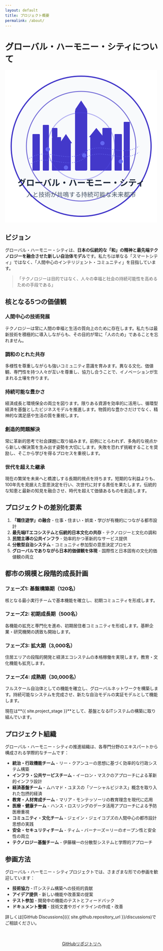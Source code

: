 ```yaml
---
layout: default
title: プロジェクト概要
permalink: /about/
---
```


# グローバル・ハーモニー・シティについて

<div class="logo-container">
  <img src="docs/assets/project-logo.svg" alt="グローバル・ハーモニー・シティ ロゴ">
</div>

## ビジョン

グローバル・ハーモニー・シティは、**日本の伝統的な「和」の精神と最先端テクノロジーを融合させた新しい自治体モデル**です。私たちは単なる「スマートシティ」ではなく、「人間中心のインテリジェント・コミュニティ」を目指しています。

> 「テクノロジーは目的ではなく、人々の幸福と社会の持続可能性を高めるための手段である」

## 核となる5つの価値観

<div class="feature-grid">
  <div class="feature-item">
    <h3>人間中心の技術発展</h3>
    <p>テクノロジーは常に人間の幸福と生活の質向上のために存在します。私たちは最新技術を積極的に導入しながらも、その目的が常に「人のため」であることを忘れません。</p>
  </div>
  
  <div class="feature-item">
    <h3>調和のとれた共存</h3>
    <p>多様性を尊重しながらも強いコミュニティ意識を育みます。異なる文化、価値観、専門性を持つ人々が互いを尊重し、協力し合うことで、イノベーションが生まれる土壌を作ります。</p>
  </div>
  
  <div class="feature-item">
    <h3>持続可能な豊かさ</h3>
    <p>経済成長と環境保全の両立を図ります。限りある資源を効率的に活用し、循環型経済を基盤としたビジネスモデルを推進します。物質的な豊かさだけでなく、精神的な満足感や生活の質を重視します。</p>
  </div>
  
  <div class="feature-item">
    <h3>創造的問題解決</h3>
    <p>常に革新的思考で社会課題に取り組みます。前例にとらわれず、多角的な視点から新しい解決策を生み出す姿勢を大切にします。失敗を恐れず挑戦することを奨励し、そこから学びを得るプロセスを重視します。</p>
  </div>
  
  <div class="feature-item">
    <h3>世代を超えた継承</h3>
    <p>現在の繁栄を未来へと橋渡しする長期的視点を持ちます。短期的な利益よりも、100年先を見据えた意思決定を行い、次世代に対する責任を果たします。伝統的な知恵と最新の知見を融合させ、時代を超えて価値あるものを創造します。</p>
  </div>
</div>

## プロジェクトの差別化要素

1. **「職住遊学」の融合** - 仕事・住まい・娯楽・学びが有機的につながる都市設計
2. **最先端ITエコシステムと伝統的日本文化の共存** - テクノロジーと文化の調和
3. **民間主導の公共インフラ** - 効率的かつ革新的なサービス提供
4. **分散型自治システム** - コミュニティ参加型の意思決定プロセス
5. **グローバルでありながら日本的価値観を体現** - 国際性と日本固有の文化的価値観の両立

## 都市の規模と段階的成長計画

<div class="progress-timeline">
  <div class="progress-item">
    <h3>フェーズ1: 基盤構築期（120名）</h3>
    <p>核となる最小実行チームで基本機能を確立し、初期コミュニティを形成します。</p>
  </div>
  
  <div class="progress-item">
    <h3>フェーズ2: 初期成長期（500名）</h3>
    <p>各機能の拡充と専門化を進め、初期居住者コミュニティを形成します。基幹企業・研究機関の誘致も開始します。</p>
  </div>
  
  <div class="progress-item">
    <h3>フェーズ3: 拡大期（3,000名）</h3>
    <p>住居エリアの段階的開発と経済エコシステムの本格稼働を実現します。教育・文化機能も拡充します。</p>
  </div>
  
  <div class="progress-item">
    <h3>フェーズ4: 成熟期（30,000名）</h3>
    <p>フルスケール自治体としての機能を確立し、グローバルネットワークを構築します。持続可能なシステムを完成させ、新たな自治モデルの実証モデルとして機能します。</p>
  </div>
</div>

現在は**{{ site.project_stage }}**として、基盤となるITシステムの構築に取り組んでいます。

## プロジェクト組織

グローバル・ハーモニー・シティの推進組織は、各専門分野のエキスパートから構成される学際的なチームです：

- **統治・行政機能チーム** - リー・クアンユーの思想に基づく効率的な行政システム構築
- **インフラ・公共サービスチーム** - イーロン・マスクのアプローチによる革新的インフラ設計
- **経済基盤チーム** - ムハマド・ユヌスの「ソーシャルビジネス」概念を取り入れた包摂的経済
- **教育・人材育成チーム** - マリア・モンテッソーリの教育理念を現代に応用
- **医療・健康チーム** - ハンス・ロスリングのデータ活用アプローチによる予防医療重視
- **コミュニティ・文化チーム** - ジェイン・ジェイコブズの人間中心の都市設計思想の実践
- **安全・セキュリティチーム** - ティム・バーナーズ＝リーのオープン性と安全性の両立
- **テクノロジー基盤チーム** - 伊藤穰一の分散型システムと学際的アプローチ

## 参画方法

グローバル・ハーモニー・シティプロジェクトでは、さまざまな形での参画を歓迎しています：

- **技術協力** - ITシステム構築への技術的貢献
- **アイデア提供** - 新しい機能や改善案の提案
- **テスト参加** - 開発中の機能のテストとフィードバック
- **ドキュメント整備** - 技術文書やガイドラインの作成・改善

詳しくは[GitHub Discussions]({{ site.github.repository_url }}/discussions)でご相談ください。

<div style="text-align: center; margin-top: 3rem;">
  <a href="{{ site.github.repository_url }}" class="btn-primary">GitHubリポジトリへ</a>
</div>
